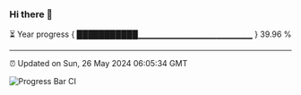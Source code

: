 ### Hi there 👋

⏳ Year progress { ███████████▁▁▁▁▁▁▁▁▁▁▁▁▁▁▁▁▁▁▁ } 39.96 %

---

⏰ Updated on Sun, 26 May 2024 06:05:34 GMT

![Progress Bar CI](https://github.com/liununu/liununu/workflows/Progress%20Bar%20CI/badge.svg)
